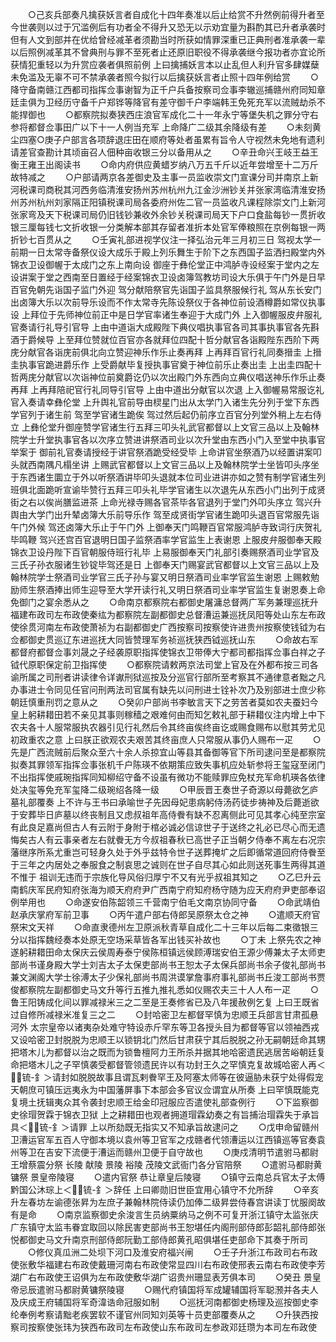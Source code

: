 <!-- { "loadSidebar": true } -->
　　○己亥兵部奏凡擒获妖言者自成化十四年奏准以后止给赏不升然例前得升者至今世袭则以过于冗滥例后有功者全不得升又恐无以示劝宜量为斟酌其已升者承袭时但有人文到部并在优给曾经减革者须勘当时所获如情罪深重已正典刑者准承袭一辈以后照例减革其不曾典刑与罪不至死者止还原旧职役不得承袭继今报功者亦宜论所获情犯重轻以为升赏应袭者俱照前例  上曰擒捕妖言本以止乱但人利升官多肆媒蘖未免滥及无辜不可不禁承袭者照今拟行以后擒获妖言者止照十四年例给赏
　　○降守备南赣江西都司指挥佥事谢智为正千户兵备按察司佥事李辙巡捕赣州府同知章廷圭俱为卫经历守备千户郑铧等降官有差守御千户李端韩王免死充军以流贼劫杀不能捍御也
　　○都察院拟奏狭西庄浪官军成化二十一年永宁等堡失机之罪分守右参将都督佥事田广以下十一人例当充军  上命降广二级其余降级有差
　　○未刻黄尘四塞○庚子户部言各项辞退庄田在顺府等处者虽累有旨令人守视然未免地有遗利请差官查勘计其顷亩召人佃种亩收银三分以备用从之
　　○辛丑命兴王岐王益王衡王雍王出阁读书
　　○命内府供应黄蜡岁纳八万五千斤以近年尝增至十二万斤故特减之
　　○户部请两京各差御史及主事一员监收崇文门宣课分司并南京上新河税课司商税其河西务临清淮安扬州苏州杭州九江金沙洲钞关并张家湾临清淮安扬州苏州杭州刘家隔正阳镇税课司局各委府州佐二官一员监收凡课程除崇文门上新河张家弯及天下税课司局仍旧钱钞兼收外余钞关税课司局天下户口食盐每钞一贯折收银三厘每钱七文折收银一分类解本部其存留者准折本处官军俸粮照在京例每银一两折钞七百贯从之
　　○壬寅礼部进视学仪注一择弘治元年三月初三日  驾视太学一前期一日太常寺备祭仪设大成乐于殿上列乐舞生于阶下之东西国子监洒扫殿堂内外锦衣卫设御幄于太成门之东上南向设  御座于彝伦堂正中鸿胪寺设经案于堂内之左设讲案于堂之西南至日置经于经案锦衣卫设卤簿驾教坊司设大乐俱于午门外是日早百官免朝先诣国子监门外迎  驾分献陪祭官先诣国子监具祭服候行礼  驾从东长安门出卤簿大乐以次前导乐设而不作太常寺先陈设祭仪于各神位前设酒樽爵如常仪执事设  上拜位于先师神位前正中是日学官率诸生奉迎于大成门外  上入御幄服皮弁服礼官奏请行礼导引官导  上由中道诣大成殿陛下典仪唱执事官各司其事执事官各先斟酒于爵候导  上至拜位赞就位百官亦各就拜位四配十哲分献官各诣殿陛东西阶下两庑分献官各诣庑前俱北向立赞迎神乐作乐止奏再拜  上再拜百官行礼同奏搢圭  上搢圭执事官跪进爵乐作  上受爵献毕复授执事官奠于神位前乐止奏出圭  上出圭四配十哲两庑分献官以次诣神位前奠爵讫仍以次出殿门外东西向立典仪唱送神乐作乐止奏再拜  上再拜陪祀官行礼同导引官导  上由中道出分献官以次退  上入御幄易常服讫礼官入奏请幸彝伦堂  上升舆礼官前导由棂星门出从太学门入诸生先分列于堂下东西学官列于诸生前  驾至学官诸生跪俟  驾过然后起仍前序立百官分列堂外稍上左右侍立  上彝伦堂升御座赞学官诸生行五拜三叩头礼武官都督以上文官三品以上及翰林院学士升堂执事官各以次序立赞进讲祭酒司业以次升堂由东西小门入至堂中执事官举案于  御前礼官奏请授经于讲官祭酒跪受经受毕  上命讲官坐祭酒乃以经置讲案叩头就西南隅凡榻坐讲  上赐武官都督以上文官三品以上及翰林院学士坐皆叩头序坐于东西诸生圜立于外以听祭酒讲毕叩头退就本位司业进讲亦如之赞有制学官诸生列班俱北面跪听宣谕毕赞行五拜三叩头礼毕学官诸生以次退先从东西小门出列于成贤街之右以俟尚膳监进茶  上命光禄寺赐各官茶毕各官退列于堂门外叩头序立  驾兴升舆由大学门出升辇卤簿大乐前导乐作  驾至成贤街学官诸生跪叩头退百官常服先诣午门外候  驾还卤簿大乐止于午门外  上御奉天门鸣鞭百官常服鸿胪寺致词行庆贺礼毕鸣鞭  驾兴还宫百官退明日国子监祭酒率学官监生上表谢恩  上服皮弁服御奉天殿锦衣卫设丹陛下百官朝服侍班行礼毕  上易服御奉天门礼部引奏赐祭酒司业学官及三氏子孙衣服诸生钞锭毕驾还是日  上御奉天门赐宴武官都督以上文官三品以上及翰林院学士祭酒司业学官三氏子孙与宴又明日祭酒司业率学官监生谢恩  上赐敕勉励师生祭酒捧出师生迎导至大学开读行礼又明日祭酒司业率学官监生复谢恩奏上命免御门之宴余悉从之
　　○命南京都察院右都御史屠滽总督两广军务兼理巡抚升福建布政司左布政使秦纮为都察院左副都御史总督漕运兼巡抚凤阳等处山东左布政使徐贯河南左布政使萧祯为右副都御史广西按察司按察使许进贵州按察使钱钺为右佥都御史贯巡辽东进巡抚大同皆赞理军务祯巡抚狭西钺巡抚山东
　　○命故右军都督府都督佥事刘晟之子经袭原职指挥使锦衣卫带俸大宁都司都指挥佥事白祥之子钺代原职保定前卫指挥使
　　○都察院请敕两京法司堂上官及在外都布按三司各谕所属之司刑者讲读律令详谳刑狱巡按及分巡官行部所至考察其不通律意者黜之凡办事进士令同见任官问刑两法司官属有缺先以问刑进士铨补次乃及别部进士庶少称朝廷慎重刑罚之意从之
　　○癸卯户部尚书李敏言天下之劳苦者莫如农夫蚕妇今  皇上躬耕耤田若不亲见其事则稼穑之艰难何由而知乞敕礼部于耕耤仪注内增上中下农夫各十人服常服执农器引见行礼然后令其终亩俟终亩讫或赐食赐布以慰其劳尤见初政重农之意  上曰朕正欲观农夫艰苦其终亩庶人只常服从事仍人赐布一疋
　　○先是广西流贼前后聚众至六十余人杀掠宜山等县其备御等官下所司逮问至是都察院拟奏其罪领军指挥佥事张机千户陈瑛不依期策应致失事机应处斩参将王玺寇至闭门不出指挥使戚琬指挥同知柳绍守备不设虽有微功不能赎罪应免杖充军命机瑛各依律处决玺等免充军玺降二级琬绍各降一级
　　○甲辰晋王奏世子奇源以母薨欲乞庐墓礼部覆奏  上不许与王书曰承喻世子先因母妃患病躬侍汤药徒步祷神及后薨逝欲于安葬毕日庐墓以终丧制且又虑叔祖年高侍餋有缺不忍离侧此可见其孝心纯至宗室有此良足嘉尚但古人有云附于身附于棺必诚必信谅世子于送终之礼必已尽心而无遗悔矣古人有云事亲者左右就餋无方今叔祖春秋已高世子正当朝夕侍奉不离左右况宗藩继序所系尤重岂可轻身久处于外乎兹特令世子送葬掩圹之后即循常道回府侍餋至于三年之内居处之奉服食之制哀思之诚则在世子自尽其心如此则送死事生两得其道不惟于  祖训无违而于宗族化导风俗归厚宁不又有光乎叔祖其知之
　　○乙巳升云南鹤庆军民府知府张海为顺天府府尹广西南宁府知府杨守随为应天府府尹吏部奉诏例举用也
　　○命遂安伯陈韶领三千营南宁伯毛文南京协同守备
　　○命武靖伯赵承庆掌府军前卫事
　　○丙午遣户部右侍郎吴原祭太仓之神
　　○遣顺天府官祭宋文天祥
　　○命直隶德州左卫原派秋青草自成化二十三年以后每二束徵银三分以指挥魏经奏本处原无空场采草皆各军出钱买补故也
　　○丁未  上祭先农之神遂躬耕耤田命太保庆云侯周寿泰宁侯陈桓镇远侯顾溥瑞安伯王源少傅兼太子太师吏部尚书谨身殿大学士刘吉太子太保吏部尚书王恕太子太保兵部尚书余子俊礼部尚书兼文渊阁大学士徐溥太子少保礼部尚书周洪谟掌詹事府事礼部尚书丘浚工部尚书贾俊都察院左副都御史马文升等行五推九推礼悉如仪赐农夫三十人人布一疋
　　○鲁王阳铸成化间以罪减禄米三之二至是王奏修省已及八年援赦例乞复  上曰王既省过自修所减禄米准复三之二
　　○封哈密卫左都督罕慎为忠顺王兵部言甘肃孤悬河外  太宗皇帝以诸夷杂处难守特设赤斤罕东等卫各授头目为都督等官以领袖西戎又设哈密卫封脱脱为忠顺王以锁钥北门然后甘肃获宁其后脱脱之孙无嗣朝廷命其甥把塔木儿为都督以治之既而为锁鲁檀阿力王所杀并据其地哈密遗民逃居苦峪朝廷复命把塔木儿之子罕慎袭受都督管领遗民许以有功封王久之罕慎克复故城哈密人再＜锍-釒＞请封如脱脱故事且谓瓦剌餋罕王及阿塞太师等在彼逼胁未获宁处得假宠天朝庶可镇压远夷永为中国藩屏事下本部会多官议佥谓宜从所奏  上曰罕慎既能克复境土抚辑夷众其令袭封忠顺王给金印冠服应否遣使礼部查例行
　　○下监察御史徐瑁贺霖于锦衣卫狱  上之耕耤田也观者拥道瑁霖幼奏之有旨捕治瑁霖失于承旨具＜锍-釒＞请罪  上以所劾既无指实又不知承旨故逮问之
　　○戊申命留赣州卫漕运官军五百人守御本境以袁州等卫官军之戍赣者代领漕运以江西镇巡等官奏袁州等卫在吉安下流便于漕运而赣州卫便于自守故也
　　○庚戍清明节遣驸马都尉王增蔡震分祭  长陵  献陵  景陵  裕陵  茂陵文武衙门各分官陪祭
　　○遣驸马都尉黄镛祭  景皇帝陵寝
　　○遣内官祭  恭让章皇后陵寝
　　○镇守云南总兵官太子太傅黔国公沐琮上＜锍-釒＞辞任  上曰卿勋旧世臣宜用心镇守不允所辞
　　○辛亥升左春坊左谕德张昇为左庶子兼翰林院侍读仍加俸二级昇尝侍春宫讲读丁忧服阕故有是命
　　○南京监察御史余浚言生员纳粟纳马之例不可复开浙江镇守太监张庆广东镇守太监韦眷宜取回以除民害吏部尚书王恕堪任内阁刑部侍郎彭韶礼部侍郎张悦都御史马文升南京刑部侍郎阮勤工部侍郎黄孔昭俱堪任吏部命下其奏于所司
　　○修仪真瓜洲二处坝下河口及淮安府福兴闸
　　○壬子升浙江布政司右布政使张敷华福建右布政使戴珊河南右布政使常显四川右布政使邢表云南右布政使李芳湖广右布政使王诏俱为左布政使敷华湖广诏贵州珊显表芳俱本司
　　○癸丑  景皇帝忌辰遣驸马都尉黄镛祭陵寝
　　○赐代府镇国将军成罐辅国将军聪滪并各夫人及庆成王府辅国将军奇湋诰命冠服如制
　　○巡抚河南都御史杨理及巡按御史李纶奉例考察请黜老疾罢软不谨官州同知刘英等十员吏部覆奏从之
　　○升狭西按察司按察使张玮为狭西布政司左布政使山东布政司左参政邓廷瓒为本司左布政使
